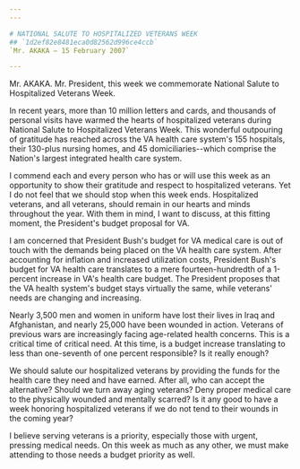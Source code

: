 ```yaml
---
---

# NATIONAL SALUTE TO HOSPITALIZED VETERANS WEEK
## `1d2ef82e8481eca0d82562d996ce4ccb`
`Mr. AKAKA — 15 February 2007`

---
```



Mr. AKAKA. Mr. President, this week we commemorate National Salute to 
Hospitalized Veterans Week.

In recent years, more than 10 million letters and cards, and 
thousands of personal visits have warmed the hearts of hospitalized 
veterans during National Salute to Hospitalized Veterans Week. This 
wonderful outpouring of gratitude has reached across the VA health care 
system's 155 hospitals, their 130-plus nursing homes, and 45 
domiciliaries--which comprise the Nation's largest integrated health 
care system.

I commend each and every person who has or will use this week as an 
opportunity to show their gratitude and respect to hospitalized 
veterans. Yet I do not feel that we should stop when this week ends. 
Hospitalized veterans, and all veterans, should remain in our hearts 
and minds throughout the year. With them in mind, I want to discuss, at 
this fitting moment, the President's budget proposal for VA.

I am concerned that President Bush's budget for VA medical care is 
out of touch with the demands being placed on the VA health care 
system. After accounting for inflation and increased utilization costs, 
President Bush's budget for VA health care translates to a mere 
fourteen-hundredth of a 1-percent increase in VA's health care budget. 
The President proposes that the VA health system's budget stays 
virtually the same, while veterans' needs are changing and increasing.

Nearly 3,500 men and women in uniform have lost their lives in Iraq 
and Afghanistan, and nearly 25,000 have been wounded in action. 
Veterans of previous wars are increasingly facing age-related health 
concerns. This is a critical time of critical need. At this time, is a 
budget increase translating to less than one-seventh of one percent 
responsible? Is it really enough?

We should salute our hospitalized veterans by providing the funds for 
the health care they need and have earned. After all, who can accept 
the alternative? Should we turn away aging veterans? Deny proper 
medical care to the physically wounded and mentally scarred? Is it any 
good to have a week honoring hospitalized veterans if we do not tend to 
their wounds in the coming year?

I believe serving veterans is a priority, especially those with 
urgent, pressing medical needs. On this week as much as any other, we 
must make attending to those needs a budget priority as well.
